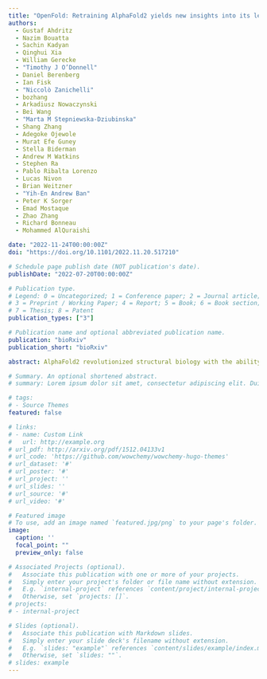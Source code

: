 ```yaml
---
title: "OpenFold: Retraining AlphaFold2 yields new insights into its learning mechanisms and capacity for generalization"
authors:
  - Gustaf Ahdritz
  - Nazim Bouatta
  - Sachin Kadyan
  - Qinghui Xia
  - William Gerecke
  - "Timothy J O’Donnell"
  - Daniel Berenberg
  - Ian Fisk
  - "Niccolò Zanichelli"
  - bozhang
  - Arkadiusz Nowaczynski
  - Bei Wang
  - "Marta M Stepniewska-Dziubinska"
  - Shang Zhang
  - Adegoke Ojewole
  - Murat Efe Guney
  - Stella Biderman
  - Andrew M Watkins
  - Stephen Ra
  - Pablo Ribalta Lorenzo
  - Lucas Nivon
  - Brian Weitzner
  - "Yih-En Andrew Ban"
  - Peter K Sorger
  - Emad Mostaque
  - Zhao Zhang
  - Richard Bonneau
  - Mohammed AlQuraishi

date: "2022-11-24T00:00:00Z"
doi: "https://doi.org/10.1101/2022.11.20.517210"

# Schedule page publish date (NOT publication's date).
publishDate: "2022-07-20T00:00:00Z"

# Publication type.
# Legend: 0 = Uncategorized; 1 = Conference paper; 2 = Journal article;
# 3 = Preprint / Working Paper; 4 = Report; 5 = Book; 6 = Book section;
# 7 = Thesis; 8 = Patent
publication_types: ["3"]

# Publication name and optional abbreviated publication name.
publication: "bioRxiv"
publication_short: "bioRxiv"

abstract: AlphaFold2 revolutionized structural biology with the ability to predict protein structures with exceptionally high accuracy. Its implementation, however, lacks the code and data required to train new models. These are necessary to (i) tackle new tasks, like protein-ligand complex structure prediction, (ii) investigate the process by which the model learns, which remains poorly understood, and (iii) assess the model’s generalization capacity to unseen regions of fold space. Here we report OpenFold, a fast, memory-efficient, and trainable implementation of AlphaFold2, and OpenProtein-Set, the largest public database of protein multiple sequence alignments. We use OpenProteinSet to train OpenFold from scratch, fully matching the accuracy of AlphaFold2. Having established parity, we assess OpenFold’s capacity to generalize across fold space by retraining it using carefully designed datasets. We find that OpenFold is remarkably robust at generalizing despite extreme reductions in training set size and diversity, including near-complete elisions of classes of secondary structure elements. By analyzing intermediate structures produced by OpenFold during training, we also gain surprising insights into the manner in which the model learns to fold proteins, discovering that spatial dimensions are learned sequentially. Taken together, our studies demonstrate the power and utility of OpenFold, which we believe will prove to be a crucial new resource for the protein modeling community.

# Summary. An optional shortened abstract.
# summary: Lorem ipsum dolor sit amet, consectetur adipiscing elit. Duis posuere tellus ac convallis placerat. Proin tincidunt magna sed ex sollicitudin condimentum.

# tags:
# - Source Themes
featured: false

# links:
# - name: Custom Link
#   url: http://example.org
# url_pdf: http://arxiv.org/pdf/1512.04133v1
# url_code: 'https://github.com/wowchemy/wowchemy-hugo-themes'
# url_dataset: '#'
# url_poster: '#'
# url_project: ''
# url_slides: ''
# url_source: '#'
# url_video: '#'

# Featured image
# To use, add an image named `featured.jpg/png` to your page's folder. 
image:
  caption: ''
  focal_point: ""
  preview_only: false

# Associated Projects (optional).
#   Associate this publication with one or more of your projects.
#   Simply enter your project's folder or file name without extension.
#   E.g. `internal-project` references `content/project/internal-project/index.md`.
#   Otherwise, set `projects: []`.
# projects:
# - internal-project

# Slides (optional).
#   Associate this publication with Markdown slides.
#   Simply enter your slide deck's filename without extension.
#   E.g. `slides: "example"` references `content/slides/example/index.md`.
#   Otherwise, set `slides: ""`.
# slides: example
---
```


<!-- {{% callout note %}}
Create your slides in Markdown - click the *Slides* button to check out the example.
{{% /callout %}}

Supplementary notes can be added here, including [code, math, and images](https://wowchemy.com/docs/writing-markdown-latex/). -->
